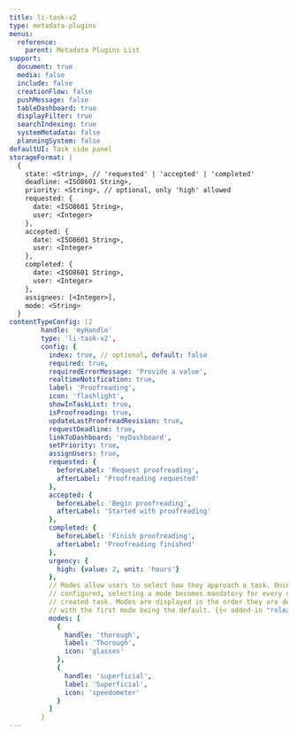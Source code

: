 ```yaml
---
title: li-task-v2
type: metadata-plugins
menus:
  reference:
    parent: Metadata Plugins List
support:
  document: true
  media: false
  include: false
  creationFlow: false
  pushMessage: false
  tableDashboard: true
  displayFilter: true
  searchIndexing: true
  systemMetadata: false
  planningSystem: false
defaultUI: Task side panel
storageFormat: |
  {
    state: <String>, // 'requested' | 'accepted' | 'completed'
    deadline: <ISO8601 String>,
    priority: <String>, // optional, only 'high' allowed
    requested: {
      date: <ISO8601 String>,
      user: <Integer>
    },
    accepted: {
      date: <ISO8601 String>,
      user: <Integer>
    },
    completed: {
      date: <ISO8601 String>,
      user: <Integer>
    },
    assignees: [<Integer>],
    mode: <String>
  }
contentTypeConfig: |2
        handle: 'myHandle'
        type: 'li-task-v2',
        config: {
          index: true, // optional, default: false
          required: true,
          requiredErrorMessage: 'Provide a value',
          realtimeNotification: true,
          label: 'Proofreading',
          icon: 'flashlight',
          showInTaskList: true,
          isProofreading: true,
          updateLastProofreadRevision: true,
          requestDeadline: true,
          linkToDashboard: 'myDashboard',
          setPriority: true,
          assignUsers: true,
          requested: {
            beforeLabel: 'Request proofreading',
            afterLabel: 'Proofreading requested'
          },
          accepted: {
            beforeLabel: 'Begin proofreading',
            afterLabel: 'Started with proofreading'
          },
          completed: {
            beforeLabel: 'Finish proofreading',
            afterLabel: 'Proofreading finished'
          },
          urgency: {
            high: {value: 2, unit: 'hours'}
          },
          // Modes allow users to select how they approach a task. Once
          // configured, selecting a mode becomes mandatory for every newly
          // created task. Modes are displayed in the order they are defined,
          // with the first mode being the default. {{< added-in "release-2024-11" >}}
          modes: [
            {
              handle: 'thorough',
              label: 'Thorough',
              icon: 'glasses'
            },
            {
              handle: 'superficial',
              label: 'Superficial',
              icon: 'speedometer'
            }
          ]
        }
---
```

